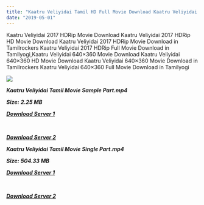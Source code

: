 ```yaml
---
title: "Kaatru Veliyidai Tamil HD Full Movie Download Kaatru Veliyidai Tamil HD Movie Download"
date: "2019-05-01"
---
```


Kaatru Veliyidai 2017 HDRip Movie Download Kaatru Veliyidai 2017 HDRip HD Movie Download Kaatru Veliyidai 2017 HDRip Movie Download in Tamilrockers Kaatru Veliyidai 2017 HDRip Full Movie Download in Tamilyogi,Kaatru Veliyidai 640×360 Movie Download Kaatru Veliyidai 640×360 HD Movie Download Kaatru Veliyidai 640×360 Movie Download in Tamilrockers Kaatru Veliyidai 640×360 Full Movie Download in Tamilyogi

![](https://images.moviebuff.com/29a789af-3216-4c48-af65-97092c223258?w=1000)

**_Kaatru Veliyidai Tamil Movie Sample Part.mp4_**

**_Size:_**  **_2.25 MB_**  

**_[Download Server 1](http://b1.wetransfer.vip/files/Tamil{1d8d357801e2f4b6710faa3d835097c5c618a0f0fcded2c527300dcab25e4b83}202017{1d8d357801e2f4b6710faa3d835097c5c618a0f0fcded2c527300dcab25e4b83}20Movies/Kaatru{1d8d357801e2f4b6710faa3d835097c5c618a0f0fcded2c527300dcab25e4b83}20Veliyidai{1d8d357801e2f4b6710faa3d835097c5c618a0f0fcded2c527300dcab25e4b83}20(2017){1d8d357801e2f4b6710faa3d835097c5c618a0f0fcded2c527300dcab25e4b83}20HDRip{1d8d357801e2f4b6710faa3d835097c5c618a0f0fcded2c527300dcab25e4b83}20/Kaatru{1d8d357801e2f4b6710faa3d835097c5c618a0f0fcded2c527300dcab25e4b83}20Veliyidai{1d8d357801e2f4b6710faa3d835097c5c618a0f0fcded2c527300dcab25e4b83}20(640x360)/Kaatru{1d8d357801e2f4b6710faa3d835097c5c618a0f0fcded2c527300dcab25e4b83}20Veliyidai{1d8d357801e2f4b6710faa3d835097c5c618a0f0fcded2c527300dcab25e4b83}20(2017){1d8d357801e2f4b6710faa3d835097c5c618a0f0fcded2c527300dcab25e4b83}20HDRip{1d8d357801e2f4b6710faa3d835097c5c618a0f0fcded2c527300dcab25e4b83}20Sample{1d8d357801e2f4b6710faa3d835097c5c618a0f0fcded2c527300dcab25e4b83}20(640x360).mp4)_**

**_[  
](http://b1.wetransfer.vip/files/Tamil{1d8d357801e2f4b6710faa3d835097c5c618a0f0fcded2c527300dcab25e4b83}202017{1d8d357801e2f4b6710faa3d835097c5c618a0f0fcded2c527300dcab25e4b83}20Movies/Kaatru{1d8d357801e2f4b6710faa3d835097c5c618a0f0fcded2c527300dcab25e4b83}20Veliyidai{1d8d357801e2f4b6710faa3d835097c5c618a0f0fcded2c527300dcab25e4b83}20(2017){1d8d357801e2f4b6710faa3d835097c5c618a0f0fcded2c527300dcab25e4b83}20HDRip{1d8d357801e2f4b6710faa3d835097c5c618a0f0fcded2c527300dcab25e4b83}20/Kaatru{1d8d357801e2f4b6710faa3d835097c5c618a0f0fcded2c527300dcab25e4b83}20Veliyidai{1d8d357801e2f4b6710faa3d835097c5c618a0f0fcded2c527300dcab25e4b83}20(640x360)/Kaatru{1d8d357801e2f4b6710faa3d835097c5c618a0f0fcded2c527300dcab25e4b83}20Veliyidai{1d8d357801e2f4b6710faa3d835097c5c618a0f0fcded2c527300dcab25e4b83}20(2017){1d8d357801e2f4b6710faa3d835097c5c618a0f0fcded2c527300dcab25e4b83}20HDRip{1d8d357801e2f4b6710faa3d835097c5c618a0f0fcded2c527300dcab25e4b83}20Sample{1d8d357801e2f4b6710faa3d835097c5c618a0f0fcded2c527300dcab25e4b83}20(640x360).mp4)_**

**_[Download Server 2](http://b1.wetransfer.vip/files/Tamil{1d8d357801e2f4b6710faa3d835097c5c618a0f0fcded2c527300dcab25e4b83}202017{1d8d357801e2f4b6710faa3d835097c5c618a0f0fcded2c527300dcab25e4b83}20Movies/Kaatru{1d8d357801e2f4b6710faa3d835097c5c618a0f0fcded2c527300dcab25e4b83}20Veliyidai{1d8d357801e2f4b6710faa3d835097c5c618a0f0fcded2c527300dcab25e4b83}20(2017){1d8d357801e2f4b6710faa3d835097c5c618a0f0fcded2c527300dcab25e4b83}20HDRip{1d8d357801e2f4b6710faa3d835097c5c618a0f0fcded2c527300dcab25e4b83}20/Kaatru{1d8d357801e2f4b6710faa3d835097c5c618a0f0fcded2c527300dcab25e4b83}20Veliyidai{1d8d357801e2f4b6710faa3d835097c5c618a0f0fcded2c527300dcab25e4b83}20(640x360)/Kaatru{1d8d357801e2f4b6710faa3d835097c5c618a0f0fcded2c527300dcab25e4b83}20Veliyidai{1d8d357801e2f4b6710faa3d835097c5c618a0f0fcded2c527300dcab25e4b83}20(2017){1d8d357801e2f4b6710faa3d835097c5c618a0f0fcded2c527300dcab25e4b83}20HDRip{1d8d357801e2f4b6710faa3d835097c5c618a0f0fcded2c527300dcab25e4b83}20Sample{1d8d357801e2f4b6710faa3d835097c5c618a0f0fcded2c527300dcab25e4b83}20(640x360).mp4)_**

**_Kaatru Veliyidai Tamil Movie Single Part.mp4_**

**_Size:_** **_504.33 MB_**

**_[Download Server 1](http://b1.wetransfer.vip/files/Tamil{1d8d357801e2f4b6710faa3d835097c5c618a0f0fcded2c527300dcab25e4b83}202017{1d8d357801e2f4b6710faa3d835097c5c618a0f0fcded2c527300dcab25e4b83}20Movies/Kaatru{1d8d357801e2f4b6710faa3d835097c5c618a0f0fcded2c527300dcab25e4b83}20Veliyidai{1d8d357801e2f4b6710faa3d835097c5c618a0f0fcded2c527300dcab25e4b83}20(2017){1d8d357801e2f4b6710faa3d835097c5c618a0f0fcded2c527300dcab25e4b83}20HDRip{1d8d357801e2f4b6710faa3d835097c5c618a0f0fcded2c527300dcab25e4b83}20/Kaatru{1d8d357801e2f4b6710faa3d835097c5c618a0f0fcded2c527300dcab25e4b83}20Veliyidai{1d8d357801e2f4b6710faa3d835097c5c618a0f0fcded2c527300dcab25e4b83}20(640x360)/Kaatru{1d8d357801e2f4b6710faa3d835097c5c618a0f0fcded2c527300dcab25e4b83}20Veliyidai{1d8d357801e2f4b6710faa3d835097c5c618a0f0fcded2c527300dcab25e4b83}20(2017){1d8d357801e2f4b6710faa3d835097c5c618a0f0fcded2c527300dcab25e4b83}20HDRip{1d8d357801e2f4b6710faa3d835097c5c618a0f0fcded2c527300dcab25e4b83}20Single{1d8d357801e2f4b6710faa3d835097c5c618a0f0fcded2c527300dcab25e4b83}20Part{1d8d357801e2f4b6710faa3d835097c5c618a0f0fcded2c527300dcab25e4b83}20(640x360).mp4)_**

**_[  
](http://b1.wetransfer.vip/files/Tamil{1d8d357801e2f4b6710faa3d835097c5c618a0f0fcded2c527300dcab25e4b83}202017{1d8d357801e2f4b6710faa3d835097c5c618a0f0fcded2c527300dcab25e4b83}20Movies/Kaatru{1d8d357801e2f4b6710faa3d835097c5c618a0f0fcded2c527300dcab25e4b83}20Veliyidai{1d8d357801e2f4b6710faa3d835097c5c618a0f0fcded2c527300dcab25e4b83}20(2017){1d8d357801e2f4b6710faa3d835097c5c618a0f0fcded2c527300dcab25e4b83}20HDRip{1d8d357801e2f4b6710faa3d835097c5c618a0f0fcded2c527300dcab25e4b83}20/Kaatru{1d8d357801e2f4b6710faa3d835097c5c618a0f0fcded2c527300dcab25e4b83}20Veliyidai{1d8d357801e2f4b6710faa3d835097c5c618a0f0fcded2c527300dcab25e4b83}20(640x360)/Kaatru{1d8d357801e2f4b6710faa3d835097c5c618a0f0fcded2c527300dcab25e4b83}20Veliyidai{1d8d357801e2f4b6710faa3d835097c5c618a0f0fcded2c527300dcab25e4b83}20(2017){1d8d357801e2f4b6710faa3d835097c5c618a0f0fcded2c527300dcab25e4b83}20HDRip{1d8d357801e2f4b6710faa3d835097c5c618a0f0fcded2c527300dcab25e4b83}20Single{1d8d357801e2f4b6710faa3d835097c5c618a0f0fcded2c527300dcab25e4b83}20Part{1d8d357801e2f4b6710faa3d835097c5c618a0f0fcded2c527300dcab25e4b83}20(640x360).mp4)_**

**_[Download Server 2](http://b1.wetransfer.vip/files/Tamil{1d8d357801e2f4b6710faa3d835097c5c618a0f0fcded2c527300dcab25e4b83}202017{1d8d357801e2f4b6710faa3d835097c5c618a0f0fcded2c527300dcab25e4b83}20Movies/Kaatru{1d8d357801e2f4b6710faa3d835097c5c618a0f0fcded2c527300dcab25e4b83}20Veliyidai{1d8d357801e2f4b6710faa3d835097c5c618a0f0fcded2c527300dcab25e4b83}20(2017){1d8d357801e2f4b6710faa3d835097c5c618a0f0fcded2c527300dcab25e4b83}20HDRip{1d8d357801e2f4b6710faa3d835097c5c618a0f0fcded2c527300dcab25e4b83}20/Kaatru{1d8d357801e2f4b6710faa3d835097c5c618a0f0fcded2c527300dcab25e4b83}20Veliyidai{1d8d357801e2f4b6710faa3d835097c5c618a0f0fcded2c527300dcab25e4b83}20(640x360)/Kaatru{1d8d357801e2f4b6710faa3d835097c5c618a0f0fcded2c527300dcab25e4b83}20Veliyidai{1d8d357801e2f4b6710faa3d835097c5c618a0f0fcded2c527300dcab25e4b83}20(2017){1d8d357801e2f4b6710faa3d835097c5c618a0f0fcded2c527300dcab25e4b83}20HDRip{1d8d357801e2f4b6710faa3d835097c5c618a0f0fcded2c527300dcab25e4b83}20Single{1d8d357801e2f4b6710faa3d835097c5c618a0f0fcded2c527300dcab25e4b83}20Part{1d8d357801e2f4b6710faa3d835097c5c618a0f0fcded2c527300dcab25e4b83}20(640x360).mp4)_**
